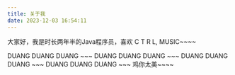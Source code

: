 ```yaml
---
title: 关于我
date: 2023-12-03 16:54:11
---
```


大家好，我是时长两年半的Java程序员，喜欢 C T R L, MUSIC~~~~ 

DUANG DUANG DUANG ~~~
DUANG DUANG DUANG ~~~
DUANG DUANG DUANG ~~~
DUANG DUANG DUANG ~~~
鸡你太美~~~~
